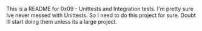 This is a README for 0x09 - Unittests and Integration tests. I'm pretty sure Ive never messed with Unittests. So I need to do this project for sure. Doubt Ill start doing them unless its a large project.
